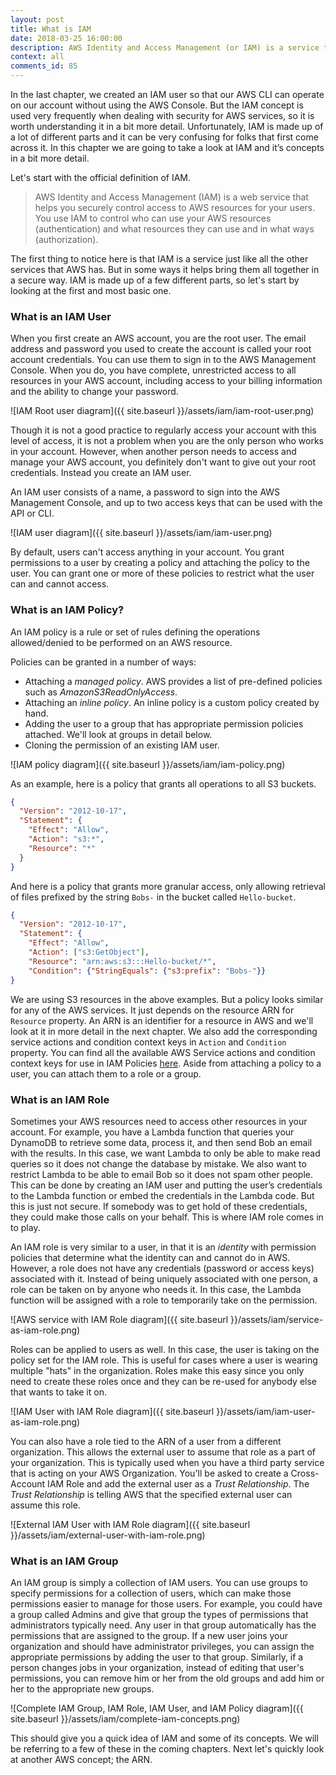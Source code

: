```yaml
---
layout: post
title: What is IAM
date: 2018-03-25 16:00:00
description: AWS Identity and Access Management (or IAM) is a service that helps you securely control access to AWS resources. You can create IAM users and apply IAM policies to them. An IAM policy is a rule or set of rules defining the operations allowed/denied to be performed on a resource. An IAM role is very similar to a IAM user in that it is an identity with permissions but unlike a user it does not have any credentials tied to it. Instead an IAM role can be taken on by any user or resource that temporarily needs those permissions.
context: all
comments_id: 85
---
```


In the last chapter, we created an IAM user so that our AWS CLI can operate on our account without using the AWS Console. But the IAM concept is used very frequently when dealing with security for AWS services, so it is worth understanding it in a bit more detail. Unfortunately, IAM is made up of a lot of different parts and it can be very confusing for folks that first come across it. In this chapter we are going to take a look at IAM and it’s concepts in a bit more detail.

Let's start with the official definition of IAM.

> AWS Identity and Access Management (IAM) is a web service that helps you securely control access to AWS resources for your users. You use IAM to control who can use your AWS resources (authentication) and what resources they can use and in what ways (authorization).

The first thing to notice here is that IAM is a service just like all the other services that AWS has. But in some ways it helps bring them all together in a secure way. IAM is made up of a few different parts, so let's start by looking at the first and most basic one.

### What is an IAM User

When you first create an AWS account, you are the root user. The email address and password you used to create the account is called your root account credentials. You can use them to sign in to the AWS Management Console. When you do, you have complete, unrestricted access to all resources in your AWS account, including access to your billing information and the ability to change your password.

![IAM Root user diagram]({{ site.baseurl }}/assets/iam/iam-root-user.png)

Though it is not a good practice to regularly access your account with this level of access, it is not a problem when you are the only person who works in your account. However, when another person needs to access and manage your AWS account, you definitely don't want to give out your root credentials. Instead you create an IAM user.

An IAM user consists of a name, a password to sign into the AWS Management Console, and up to two access keys that can be used with the API or CLI.

![IAM user diagram]({{ site.baseurl }}/assets/iam/iam-user.png)

By default, users can't access anything in your account. You grant permissions to a user by creating a policy and attaching the policy to the user. You can grant one or more of these policies to restrict what the user can and cannot access.

### What is an IAM Policy?

An IAM policy is a rule or set of rules defining the operations allowed/denied to be performed on an AWS resource.

Policies can be granted in a number of ways:

- Attaching a *managed policy*. AWS provides a list of pre-defined policies such as *AmazonS3ReadOnlyAccess*.
- Attaching an *inline policy*. An inline policy is a custom policy created by hand.
- Adding the user to a group that has appropriate permission policies attached. We'll look at groups in detail below.
- Cloning the permission of an existing IAM user.

![IAM policy diagram]({{ site.baseurl }}/assets/iam/iam-policy.png)

As an example, here is a policy that grants all operations to all S3 buckets.

``` json
{
  "Version": "2012-10-17",
  "Statement": {
    "Effect": "Allow",
    "Action": "s3:*",
    "Resource": "*"
  }
}
```

And here is a policy that grants more granular access, only allowing retrieval of files prefixed by the string `Bobs-` in the bucket called `Hello-bucket`.

``` json
{
  "Version": "2012-10-17",
  "Statement": {
    "Effect": "Allow",
    "Action": ["s3:GetObject"],
    "Resource": "arn:aws:s3:::Hello-bucket/*",
    "Condition": {"StringEquals": {"s3:prefix": "Bobs-"}}
}
```

We are using S3 resources in the above examples. But a policy looks similar for any of the AWS services. It just depends on the resource ARN for `Resource` property. An ARN is an identifier for a resource in AWS and we'll look at it in more detail in the next chapter. We also add the corresponding service actions and condition context keys in `Action` and `Condition` property. You can find all the available AWS Service actions and condition context keys for use in IAM Policies [here](https://docs.aws.amazon.com/IAM/latest/UserGuide/reference_policies_actionsconditions.html). Aside from attaching a policy to a user, you can attach them to a role or a group.

### What is an IAM Role

Sometimes your AWS resources need to access other resources in your account. For example, you have a Lambda function that queries your DynamoDB to retrieve some data, process it, and then send Bob an email with the results. In this case, we want Lambda to only be able to make read queries so it does not change the database by mistake. We also want to restrict Lambda to be able to email Bob so it does not spam other people. This can be done by creating an IAM user and putting the user’s credentials to the Lambda function or embed the credentials in the Lambda code. But this is just not secure. If somebody was to get hold of these credentials, they could make those calls on your behalf. This is where IAM role comes in to play. 

An IAM role is very similar to a user, in that it is an *identity* with permission policies that determine what the identity can and cannot do in AWS. However, a role does not have any credentials (password or access keys) associated with it. Instead of being uniquely associated with one person, a role can be taken on by anyone who needs it. In this case, the Lambda function will be assigned with a role to temporarily take on the permission.

![AWS service with IAM Role diagram]({{ site.baseurl }}/assets/iam/service-as-iam-role.png)

Roles can be applied to users as well. In this case, the user is taking on the policy set for the IAM role. This is useful for cases where a user is wearing multiple "hats" in the organization. Roles make this easy since you only need to create these roles once and they can be re-used for anybody else that wants to take it on.

![IAM User with IAM Role diagram]({{ site.baseurl }}/assets/iam/iam-user-as-iam-role.png)

You can also have a role tied to the ARN of a user from a different organization. This allows the external user to assume that role as a part of your organization. This is typically used when you have a third party service that is acting on your AWS Organization. You'll be asked to create a Cross-Account IAM Role and add the external user as a *Trust Relationship*. The *Trust Relationship* is telling AWS that the specified external user can assume this role.

![External IAM User with IAM Role diagram]({{ site.baseurl }}/assets/iam/external-user-with-iam-role.png)


### What is an IAM Group

An IAM group is simply a collection of IAM users. You can use groups to specify permissions for a collection of users, which can make those permissions easier to manage for those users. For example, you could have a group called Admins and give that group the types of permissions that administrators typically need. Any user in that group automatically has the permissions that are assigned to the group. If a new user joins your organization and should have administrator privileges, you can assign the appropriate permissions by adding the user to that group. Similarly, if a person changes jobs in your organization, instead of editing that user's permissions, you can remove him or her from the old groups and add him or her to the appropriate new groups.

![Complete IAM Group, IAM Role, IAM User, and IAM Policy diagram]({{ site.baseurl }}/assets/iam/complete-iam-concepts.png)

This should give you a quick idea of IAM and some of its concepts. We will be referring to a few of these in the coming chapters. Next let's quickly look at another AWS concept; the ARN.
